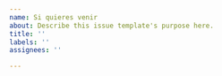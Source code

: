 ```yaml
---
name: Si quieres venir
about: Describe this issue template's purpose here.
title: ''
labels: ''
assignees: ''

---
```



